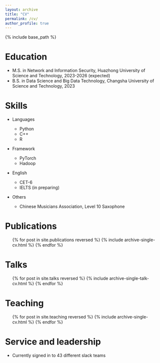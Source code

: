 ```yaml
---
layout: archive
title: "CV"
permalink: /cv/
author_profile: true
---
```


{% include base_path %}

# Education
* M.S. in Network and Information Security, Huazhong University of Science and Technology, 2023-2026 (expected)
* B.S. in Data Science and Big Data Technology, Changsha University of Science and Technology, 2023

 
# Skills

* Languages
  * Python
  * C++
  * R
    
* Framework
  * PyTorch
  * Hadoop
    
* English
  * CET-6
  * IELTS (in preparing)
    
* Others
  * Chinese Musicians Association, Level 10 Saxophone
  
Publications
======
  <ul>{% for post in site.publications reversed %}
    {% include archive-single-cv.html %}
  {% endfor %}</ul>
  
Talks
======
  <ul>{% for post in site.talks reversed %}
    {% include archive-single-talk-cv.html  %}
  {% endfor %}</ul>
  
Teaching
======
  <ul>{% for post in site.teaching reversed %}
    {% include archive-single-cv.html %}
  {% endfor %}</ul>
  
Service and leadership
======
* Currently signed in to 43 different slack teams
